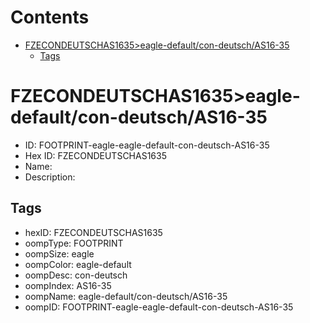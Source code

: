 



Contents
========

* [FZECONDEUTSCHAS1635>eagle-default/con-deutsch/AS16-35](#fzecondeutschas1635eagle-defaultcon-deutschas16-35)
	* [Tags](#tags)

# FZECONDEUTSCHAS1635>eagle-default/con-deutsch/AS16-35

- ID: FOOTPRINT-eagle-eagle-default-con-deutsch-AS16-35
- Hex ID: FZECONDEUTSCHAS1635
- Name: 
- Description: 

## Tags

- hexID: FZECONDEUTSCHAS1635
- oompType: FOOTPRINT
- oompSize: eagle
- oompColor: eagle-default
- oompDesc: con-deutsch
- oompIndex: AS16-35
- oompName: eagle-default/con-deutsch/AS16-35
- oompID: FOOTPRINT-eagle-eagle-default-con-deutsch-AS16-35
